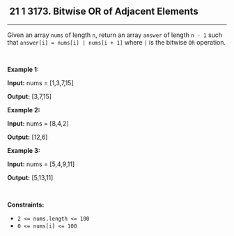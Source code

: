 <h2> 21 1
3173. Bitwise OR of Adjacent Elements</h2><hr><div><p>Given an array <code>nums</code> of length <code>n</code>, return an array <code>answer</code> of length <code>n - 1</code> such that <code>answer[i] = nums[i] | nums[i + 1]</code> where <code>|</code> is the bitwise <code>OR</code> operation.</p>

<p>&nbsp;</p>
<p><strong class="example">Example 1:</strong></p>

<div class="example-block">
<p><strong>Input:</strong> <span class="example-io">nums = [1,3,7,15]</span></p>

<p><strong>Output:</strong> <span class="example-io">[3,7,15]</span></p>
</div>

<p><strong class="example">Example 2:</strong></p>

<div class="example-block">
<p><strong>Input:</strong> <span class="example-io">nums = [8,4,2]</span></p>

<p><strong>Output:</strong> <span class="example-io">[12,6]</span></p>
</div>

<p><strong class="example">Example 3:</strong></p>

<div class="example-block">
<p><strong>Input:</strong> <span class="example-io">nums = [5,4,9,11]</span></p>

<p><strong>Output:</strong> <span class="example-io">[5,13,11]</span></p>
</div>

<p>&nbsp;</p>
<p><strong>Constraints:</strong></p>

<ul>
	<li><code>2 &lt;= nums.length &lt;= 100</code></li>
	<li><code>0 &lt;= nums[i]&nbsp;&lt;= 100</code></li>
</ul>
</div>